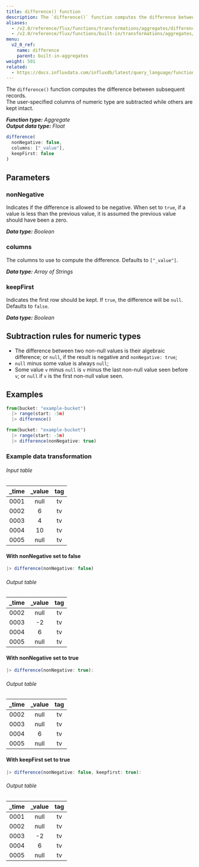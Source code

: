 ```yaml
---
title: difference() function
description: The `difference()` function computes the difference between subsequent non-null records.
aliases:
  - /v2.0/reference/flux/functions/transformations/aggregates/difference
  - /v2.0/reference/flux/functions/built-in/transformations/aggregates/difference/
menu:
  v2_0_ref:
    name: difference
    parent: built-in-aggregates
weight: 501
related:
  - https://docs.influxdata.com/influxdb/latest/query_language/functions/#difference, InfluxQL – DIFFERENCE()
---
```


The `difference()` function computes the difference between subsequent records.  
The user-specified columns of numeric type are subtracted while others are kept intact.

_**Function type:** Aggregate_  
_**Output data type:** Float_

```js
difference(
  nonNegative: false,
  columns: ["_value"],
  keepFirst: false
)
```

## Parameters

### nonNegative
Indicates if the difference is allowed to be negative.
When set to `true`, if a value is less than the previous value, it is assumed the previous value should have been a zero.

_**Data type:** Boolean_

### columns
The columns to use to compute the difference.
Defaults to `["_value"]`.

_**Data type:** Array of Strings_

### keepFirst
Indicates the first row should be kept.
If `true`, the difference will be `null`.
Defaults to `false`.

_**Data type:** Boolean_

## Subtraction rules for numeric types
- The difference between two non-null values is their algebraic difference;
  or `null`, if the result is negative and `nonNegative: true`;
- `null` minus some value is always `null`;
- Some value `v` minus `null` is `v` minus the last non-null value seen before `v`;
  or `null` if `v` is the first non-null value seen.


## Examples

```js
from(bucket: "example-bucket")
  |> range(start: -5m)
  |> difference()
```
```js
from(bucket: "example-bucket")
  |> range(start: -5m)
  |> difference(nonNegative: true)
```

### Example data transformation

###### Input table
| _time | _value | tag |
|:-----:|:------:|:---:|
| 0001  | null   | tv  |
| 0002  | 6      | tv  |
| 0003  | 4      | tv  |
| 0004  | 10     | tv  |
| 0005  | null   | tv  |

#### With nonNegative set to false
```js
|> difference(nonNegative: false)
```
###### Output table
| _time | _value | tag |
|:-----:|:------:|:---:|
| 0002  | null   | tv  |
| 0003  | -2     | tv  |
| 0004  | 6      | tv  |
| 0005  | null   | tv  |

#### With nonNegative set to true
```js
|> difference(nonNegative: true):
```
###### Output table
| _time | _value | tag |
|:-----:|:------:|:---:|
| 0002  | null   | tv  |
| 0003  | null   | tv  |
| 0004  | 6      | tv  |
| 0005  | null   | tv  |


#### With keepFirst set to true
```js
|> difference(nonNegative: false, keepfirst: true):
```
###### Output table
| _time | _value | tag |
|:-----:|:------:|:---:|
| 0001  | null   | tv  |
| 0002  | null   | tv  |
| 0003  | -2     | tv  |
| 0004  | 6      | tv  |
| 0005  | null   | tv  |
